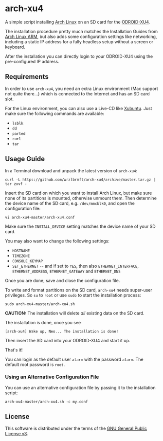 # arch-xu4
A simple script installing [Arch Linux](https://www.archlinux.org/) on an SD
card for the
[ODROID-XU4](http://www.hardkernel.com/main/products/prdt_info.php).

The installation procedure pretty much matches the Installation Guides from
[Arch Linux ARM](http://archlinuxarm.org/),
but also adds some configuration settings like networking, including a static IP
address for a fully headless setup without a screen or keyboard.

After the installation you can directly login to your
ODROID-XU4
using the pre-configured IP address.

## Requirements

In order to use
`arch-xu4`,
you need an extra Linux environment (Mac support not quite there...) which is
connected to the Internet and has an SD card slot.

For the Linux environment, you can also use a Live-CD like
[Xubuntu](http://xubuntu.org/). Just make sure the following commands are
available:

* `lsblk`
* `dd`
* `parted`
* `curl`
* `tar`

## Usage Guide

In a Terminal download and unpack the latest version of
`arch-xu4`:

```
curl -L https://github.com/wrzlbrmft/arch-xu4/archive/master.tar.gz | tar zxvf -
```

Insert the SD card on which you want to install Arch Linux, but make sure none
of its partitions is mounted, otherwise unmount them. Then determine the device
name of the SD card, e.g. `/dev/mmcblk0`, and open the configuration file:

```
vi arch-xu4-master/arch-xu4.conf
```

Make sure the `INSTALL_DEVICE` setting matches the device name of your SD card.

You may also want to change the following settings:

* `HOSTNAME`
* `TIMEZONE`
* `CONSOLE_KEYMAP`
* `SET_ETHERNET` -- and if set to `YES`, then also `ETHERNET_INTERFACE`, `ETHERNET_ADDRESS`, `ETHERNET_GATEWAY` and `ETHERNET_DNS`

Once you are done, save and close the configuration file.

To write and format partitions on the SD card,
`arch-xu4`
needs super-user privileges. So `su` to `root` or use `sudo` to start the
installation process:

```
sudo arch-xu4-master/arch-xu4.sh
```

**CAUTION:** The installation will delete *all* existing data on the SD card.

The installation is done, once you see

```
[arch-xu4] Wake up, Neo... The installation is done!
```

Then insert the SD card into your ODROID-XU4 and start it up.

That's it!

You can login as the default user `alarm` with the password `alarm`.
The default root password is `root`.

### Using an Alternative Configuration File

You can use an alternative configuration file by passing it to the installation
script:

```
arch-xu4-master/arch-xu4.sh -c my.conf
```

## License

This software is distributed under the terms of the
[GNU General Public License v3](https://www.gnu.org/licenses/gpl-3.0.en.html).

